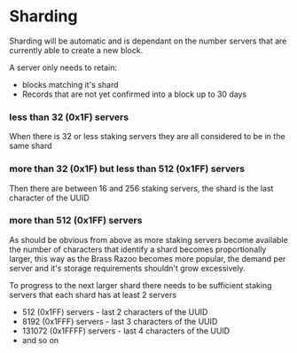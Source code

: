 
# Sharding

Sharding will be automatic and is dependant on the number servers that are currently able to create a new block.

A server only needs to retain:
- blocks matching it's shard
- Records that are not yet confirmed into a block up to 30 days

### less than 32 (0x1F) servers

When there is 32 or less staking servers they are all considered to be in the same shard

### more than 32 (0x1F) but less than 512 (0x1FF) servers

Then there are between 16 and 256 staking servers, the shard is the last character of the UUID

### more than 512 (0x1FF) servers

As should be obvious from above as more staking servers become available the number of characters that identify a shard becomes proportionally larger, this way as the Brass Razoo becomes more popular, the demand per server and it's storage requirements shouldn't grow excessively.

To progress to the next larger shard there needs to be sufficient staking servers that each shard has at least 2 servers

- 512 (0x1FF) servers - last 2 characters of the UUID
- 8192 (0x1FFF) servers - last 3 characters of the UUID
- 131072 (0x1FFFF) servers - last 4 characters of the UUID
- and so on

